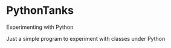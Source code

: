 PythonTanks
===========

Experimenting with Python

Just a simple program to experiment with classes under Python
